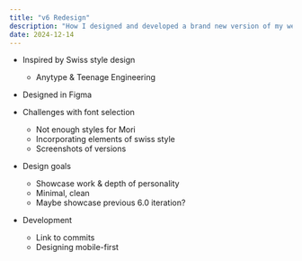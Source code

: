```yaml
---
title: "v6 Redesign"
description: "How I designed and developed a brand new version of my website."
date: 2024-12-14
---
```

- Inspired by Swiss style design
    - Anytype & Teenage Engineering
- Designed in Figma
- Challenges with font selection
    - Not enough styles for Mori
    - Incorporating elements of swiss style
    - Screenshots of versions
- Design goals
    - Showcase work & depth of personality
    - Minimal, clean
    - Maybe showcase previous 6.0 iteration?

- Development
    - Link to commits
    - Designing mobile-first